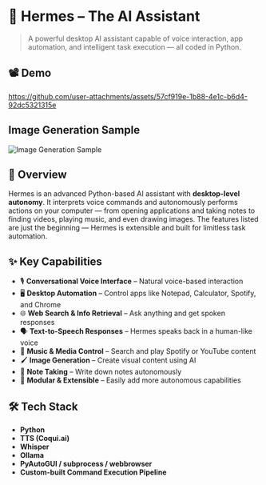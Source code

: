 # 🤖 Hermes – The AI Assistant

> A powerful desktop AI assistant capable of voice interaction, app automation, and intelligent task execution — all coded in Python.

## 📽️ Demo
<!-- Insert video demo link or embed here -->


https://github.com/user-attachments/assets/57cf919e-1b88-4e1c-b6d4-92dc5321315e

## Image Generation Sample

![Image Generation Sample](https://github.com/user-attachments/assets/366fc60b-710b-41f3-9c7a-320e13cc3da3)


## 🧠 Overview
Hermes is an advanced Python-based AI assistant with **desktop-level autonomy**. It interprets voice commands and autonomously performs actions on your computer — from opening applications and taking notes to finding videos, playing music, and even drawing images. The features listed are just the beginning — Hermes is extensible and built for limitless task automation.

## ✨ Key Capabilities
- 🎙️ **Conversational Voice Interface** – Natural voice-based interaction
- 🖥️ **Desktop Automation** – Control apps like Notepad, Calculator, Spotify, and Chrome
- 🌐 **Web Search & Info Retrieval** – Ask anything and get spoken responses
- 🗣️ **Text-to-Speech Responses** – Hermes speaks back in a human-like voice
- 🎵 **Music & Media Control** – Search and play Spotify or YouTube content
- 🖌️ **Image Generation** – Create visual content using AI
- 📝 **Note Taking** – Write down notes autonomously
- 🔁 **Modular & Extensible** – Easily add more autonomous capabilities

## 🛠️ Tech Stack
- **Python**
- **TTS (Coqui.ai)**
- **Whisper**
- **Ollama**
- **PyAutoGUI / subprocess / webbrowser**
- **Custom-built Command Execution Pipeline**
